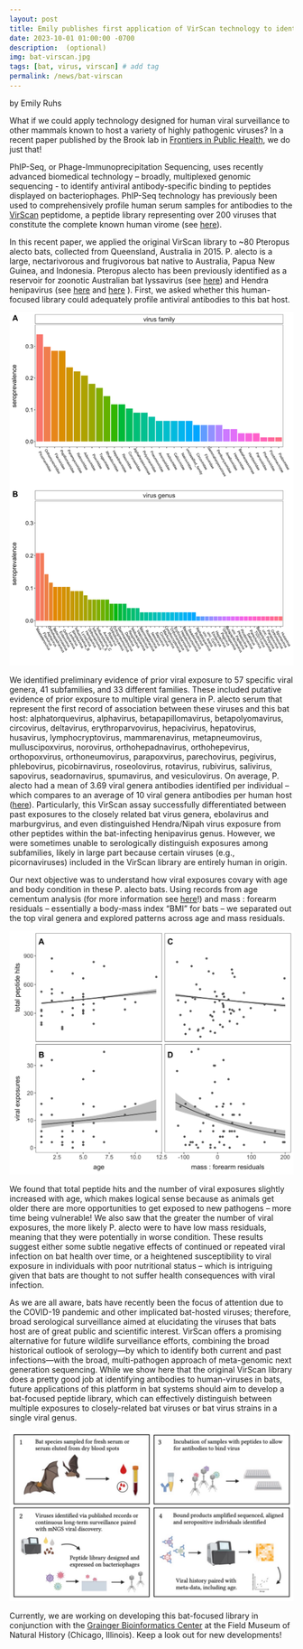 ```yaml
---
layout: post
title: Emily publishes first application of VirScan technology to identify virus exposures in bats
date: 2023-10-01 01:00:00 -0700
description:  (optional)
img: bat-virscan.jpg
tags: [bat, virus, virscan] # add tag
permalink: /news/bat-virscan
---
```



by Emily Ruhs


What if we could apply technology designed for human viral surveillance to other mammals known to host a variety of highly pathogenic viruses? In a recent paper published by the Brook lab in <a href="https://www.frontiersin.org/articles/10.3389/fpubh.2023.1212018/full" target="_blank">Frontiers in Public Health</a>, we do just that!

PhIP-Seq, or Phage-Immunoprecipitation Sequencing, uses recently advanced biomedical technology – broadly, multiplexed genomic sequencing - to identify antiviral antibody-specific binding to peptides displayed on bacteriophages. PhIP-Seq technology has previously been used to comprehensively profile human serum samples for antibodies to the <a href="https://hms.harvard.edu/news/viral-history-drop-blood" target="_blank">VirScan</a> peptidome, a peptide library representing over 200 viruses that constitute the complete known human virome (see <a href="https://www.science.org/doi/10.1126/science.aaa0698" target="_blank">here</a>).

In this recent paper, we applied the original VirScan library to ~80 Pteropus alecto bats, collected from Queensland, Australia in 2015. P. alecto is a large, nectarivorous and frugivorous bat native to Australia, Papua New Guinea, and Indonesia. Pteropus alecto has been previously identified as a reservoir for zoonotic Australian bat lyssavirus (see <a href="https://wwwnc.cdc.gov/eid/article/5/3/99-0316_article" target="_blank">here</a>) and Hendra henipavirus (see <a href="https://www.ajtmh.org/view/journals/tpmd/85/5/article-p946.xml" target="_blank">here</a> and <a href="https://www.cambridge.org/core/journals/epidemiology-and-infection/article/time-of-year-age-class-and-body-condition-predict-hendra-virus-infection-in-australian-black-flying-foxes-pteropus-alecto/8F97A3636A0AF71C656F7F0CC895488B" target="_blank">here</a> ). First, we asked whether this human-focused library could adequately profile antiviral antibodies to this bat host. 



<img src="/assets/img/bat-virus-genera.jpeg" alt="Bat Virus Genera" class="center col-md-10" />


We identified preliminary evidence of prior viral exposure to 57 specific viral genera, 41 subfamilies, and 33 different families. These included putative evidence of prior exposure to multiple viral genera in P. alecto serum that represent the first record of association between these viruses and this bat host: alphatorquevirus, alphavirus, betapapillomavirus, betapolyomavirus, circovirus, deltavirus, erythroparvovirus, hepacivirus, hepatovirus, husavirus, lymphocryptovirus, mammarenavirus, metapneumovirus, mulluscipoxvirus, norovirus, orthohepadnavirus, orthohepevirus, orthopoxvirus, orthoneumovirus, parapoxvirus, parechovirus, pegivirus, phlebovirus, picobirnavirus, roseolovirus, rotavirus, rubivirus, salivirus, sapovirus, seadornavirus, spumavirus, and vesiculovirus. On average, P. alecto had a mean of 3.69 viral genera antibodies identified per individual – which compares to an average of 10 viral genera antibodies per human host (<a href="https://www.science.org/doi/10.1126/science.aaa0698" target="_blank">here</a>). Particularly, this VirScan assay successfully differentiated between past exposures to the closely related bat virus genera, ebolavirus and marburgvirus, and even distinguished Hendra/Nipah virus exposure from other peptides within the bat-infecting henipavirus genus. However, we were sometimes unable to serologically distinguish exposures among subfamilies, likely in large part because certain viruses (e.g., picornaviruses) included in the VirScan library are entirely human in origin.

Our next objective was to understand how viral exposures covary with age and body condition in these P. alecto bats. Using records from age cementum analysis (for more information see <a href="https://matsonslab.com/the-science/cementum-aging/" target="_blank">here</a>!) and mass : forearm residuals – essentially a body-mass index “BMI” for bats – we separated out the top viral genera and explored patterns across age and mass residuals. 




<img src="/assets/img/bat-virus-age.jpeg" alt="Bat Virus Morbidity" class="center col-md-10" />


We found that total peptide hits and the number of viral exposures slightly increased with age, which makes logical sense because as animals get older there are more opportunities to get exposed to new pathogens – more time being vulnerable! We also saw that the greater the number of viral exposures, the more likely P. alecto were to have low mass residuals, meaning that they were potentially in worse condition. These results suggest either some subtle negative effects of continued or repeated viral infection on bat health over time, or a heightened susceptibility to viral exposure in individuals with poor nutritional status – which is intriguing given that bats are thought to not suffer health consequences with viral infection.

As we are all aware, bats have recently been the focus of attention due to the COVID-19 pandemic and other implicated bat-hosted viruses; therefore, broad serological surveillance aimed at elucidating the viruses that bats host are of great public and scientific interest. VirScan offers a promising alternative for future wildlife surveillance efforts, combining the broad historical outlook of serology—by which to identify both current and past infections—with the broad, multi-pathogen approach of meta-genomic next generation sequencing. While we show here that the original VirScan library does a pretty good job at identifying antibodies to human-viruses in bats, future applications of this platform in bat systems should aim to develop a bat-focused peptide library, which can effectively distinguish between multiple exposures to closely-related bat viruses or bat virus strains in a single viral genus.

<img src="/assets/img/bat-virscan.jpg" alt="Bat VirScan" class="center col-md-10" />


Currently, we are working on developing this bat-focused library in conjunction with the <a href="https://www.fieldmuseum.org/department/grainger-bioinformatics-center" target="_blank">Grainger Bioinformatics Center</a> at the Field Museum of Natural History (Chicago, Illinois). Keep a look out for new developments!



